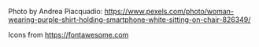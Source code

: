 Photo by Andrea Piacquadio: https://www.pexels.com/photo/woman-wearing-purple-shirt-holding-smartphone-white-sitting-on-chair-826349/

Icons from https://fontawesome.com